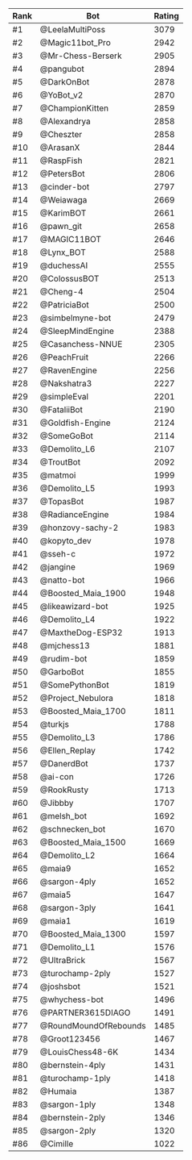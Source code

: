 Rank|Bot|Rating
---|---|---
#1|@LeelaMultiPoss|3079
#2|@Magic11bot_Pro|2942
#3|@Mr-Chess-Berserk|2905
#4|@pangubot|2894
#5|@DarkOnBot|2878
#6|@YoBot_v2|2870
#7|@ChampionKitten|2859
#8|@Alexandrya|2858
#9|@Cheszter|2858
#10|@ArasanX|2844
#11|@RaspFish|2821
#12|@PetersBot|2806
#13|@cinder-bot|2797
#14|@Weiawaga|2669
#15|@KarimBOT|2661
#16|@pawn_git|2658
#17|@MAGIC11BOT|2646
#18|@Lynx_BOT|2588
#19|@duchessAI|2555
#20|@ColossusBOT|2513
#21|@Cheng-4|2504
#22|@PatriciaBot|2500
#23|@simbelmyne-bot|2479
#24|@SleepMindEngine|2388
#25|@Casanchess-NNUE|2305
#26|@PeachFruit|2266
#27|@RavenEngine|2256
#28|@Nakshatra3|2227
#29|@simpleEval|2201
#30|@FataliiBot|2190
#31|@Goldfish-Engine|2124
#32|@SomeGoBot|2114
#33|@Demolito_L6|2107
#34|@TroutBot|2092
#35|@matmoi|1999
#36|@Demolito_L5|1993
#37|@TopasBot|1987
#38|@RadianceEngine|1984
#39|@honzovy-sachy-2|1983
#40|@kopyto_dev|1978
#41|@sseh-c|1972
#42|@jangine|1969
#43|@natto-bot|1966
#44|@Boosted_Maia_1900|1948
#45|@likeawizard-bot|1925
#46|@Demolito_L4|1922
#47|@MaxtheDog-ESP32|1913
#48|@mjchess13|1881
#49|@rudim-bot|1859
#50|@GarboBot|1855
#51|@SomePythonBot|1819
#52|@Project_Nebulora|1818
#53|@Boosted_Maia_1700|1811
#54|@turkjs|1788
#55|@Demolito_L3|1786
#56|@Ellen_Replay|1742
#57|@DanerdBot|1737
#58|@ai-con|1726
#59|@RookRusty|1713
#60|@Jibbby|1707
#61|@melsh_bot|1692
#62|@schnecken_bot|1670
#63|@Boosted_Maia_1500|1669
#64|@Demolito_L2|1664
#65|@maia9|1652
#66|@sargon-4ply|1652
#67|@maia5|1647
#68|@sargon-3ply|1641
#69|@maia1|1619
#70|@Boosted_Maia_1300|1597
#71|@Demolito_L1|1576
#72|@UltraBrick|1567
#73|@turochamp-2ply|1527
#74|@joshsbot|1521
#75|@whychess-bot|1496
#76|@PARTNER3615DIAGO|1491
#77|@RoundMoundOfRebounds|1485
#78|@Groot123456|1467
#79|@LouisChess48-6K|1434
#80|@bernstein-4ply|1431
#81|@turochamp-1ply|1418
#82|@Humaia|1387
#83|@sargon-1ply|1348
#84|@bernstein-2ply|1346
#85|@sargon-2ply|1320
#86|@Cimille|1022
